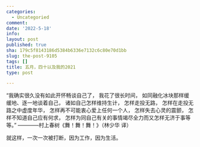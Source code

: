 ```yaml
---
categories:
  - Uncategoried
comment: 
date: '2022-5-18'
info: 
layout: post
published: true
sha: 179c5f8143186d5384b6336e7132c6c80e70d1bb
slug: the-post-9105
tags: []
title: 五月，四十以及我的2021
type: post

---
```

“我确实很久没有如此开怀畅谈自己了，
我花了很长时间，
如同融化冰块那样缓缓地、逐一地谈着自己，
诸如自己怎样维持生计，
怎样走投无路，
怎样在走投无路之中虚度年华，
怎样再不可能衷心爱上任何一个人，
怎样失去心灵的震颤，
怎样不知道自己应有何求，
怎样为同自己有关的事情竭尽全力而又怎样无济于事等等。”
————村上春树《舞！舞！舞！》（林少华 译）

就这样，一次一次被打断，因为工作，因为生活。
